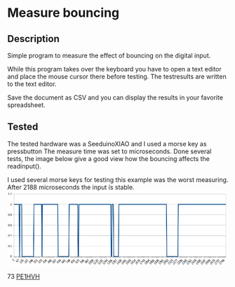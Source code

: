 Measure bouncing
================

Description
---------------

Simple program to measure the effect of bouncing on the digital input.
   
While this program takes over the keyboard you have to open a text editor and place the mouse cursor there before testing.
The testresults are written to the text editor.

Save the document as CSV and you can display the results in your favorite spreadsheet.

  
Tested
---------------

The tested hardware was a SeeduinoXIAO and I used a morse key as pressbutton
The measure time was set to microseconds.
Done several tests, the image below give a good view how the bouncing affects the readinput().

I used several morse keys for testing this example was the worst measuring.
After 2188 microseconds the input is stable.
![Measure 1](testresults/measure_1.png)


73 [PE1HVH ](https://www.pe1hvh.nl)

